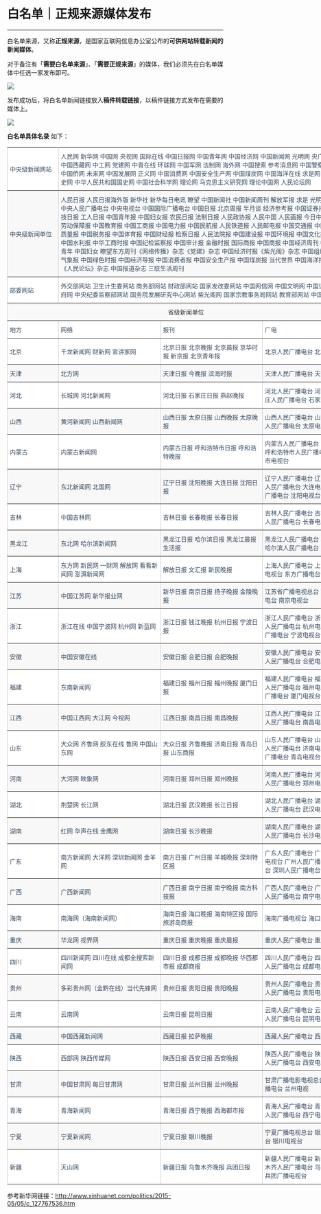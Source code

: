 # 白名单｜正规来源媒体发布

---
白名单来源，又称**正规来源**，是国家互联网信息办公室公布的**可供网站转载新闻的新闻媒体**。

对于备注有「**需要白名单来源**」、「**需要正规来源**」的媒体，我们必须先在白名单媒体中任选一家发布即可。

![](http://tc.seoipo.com/20210401152528.png)

发布成功后，将白名单新闻链接放入**稿件转载链接**，以稿件链接方式发布在需要的媒体上。

<img src="http://tc.seoipo.com/20180622233502.png"/>

**白名单具体名录** 如下：
<style type="text/css">
.tg  {border-collapse:collapse;border-color:#ccc;border-spacing:0;}
.tg td{background-color:#fff;border-color:#ccc;border-style:solid;border-width:1px;color:#333;
  font-family:Arial, sans-serif;font-size:14px;overflow:hidden;padding:10px 5px;word-break:normal;}
.tg th{background-color:#f0f0f0;border-color:#ccc;border-style:solid;border-width:1px;color:#333;
  font-family:Arial, sans-serif;font-size:14px;font-weight:normal;overflow:hidden;padding:10px 5px;word-break:normal;}
.tg .tg-fhqk{background-color:#F8F8F8;border-color:inherit;color:#34495E;text-align:left;vertical-align:middle}
.tg .tg-kas7{background-color:#FFF;border-color:inherit;color:#34495E;text-align:left;vertical-align:middle}
.tg .tg-abip{background-color:#f9f9f9;border-color:inherit;text-align:center;vertical-align:top}
.tg .tg-lo2e{background-color:#FFF;border-color:inherit;color:#34495E;text-align:left;vertical-align:middle}
.tg .tg-prgh{background-color:#F8F8F8;border-color:inherit;color:#34495E;text-align:left;vertical-align:middle}
@media screen and (max-width: 767px) {.tg {width: auto !important;}.tg col {width: auto !important;}.tg-wrap {overflow-x: auto;-webkit-overflow-scrolling: touch;}}</style>
<div class="tg-wrap"><table class="tg" style="undefined;table-layout: fixed; width: 834px">
<colgroup>
<col style="width: 120px">
<col style="width: 240px">
<col style="width: 240px">
<col style="width: 240px">
</colgroup>
<tbody>
  <tr>
    <td class="tg-kas7">中央级新闻网站</td>
    <td class="tg-kas7" colspan="3">人民网 新华网 中国网 央视网 国际在线 中国日报网 中国青年网 中国经济网 中国新闻网 光明网 央广网 中国台湾网 中国西藏网 中工网 党建网 中青在线 环球网 中国军网 法制网 海外网 中国搜索 参考消息网 中国警察网 消费日报网 中国侨网 未来网 中国发展网 正义网 中国消费网 中国安全生产网 中国煤炭网 中国海洋在线 求是网 中国共产党历史网 中华人民共和国国史网 中国社会科学网 理论网 马克思主义研究网 理论中国网 人民论坛网</td>
  </tr>
  <tr>
    <td class="tg-fhqk">中央级新闻单位</td>
    <td class="tg-fhqk" colspan="3">人民日报 人民日报海外版 新华社 新华每日电讯 瞭望 中国新闻社 中国新闻周刊 解放军报 求是 光明日报 经济日报 中央人民广播电台 中央电视台 中国国际广播电台 中国日报 北京周报 半月谈 经济参考报 中国证券报 环球时报 科技日报 工人日报 中国青年报 中国妇女报 农民日报 法制日报 人民政协报 人民中国 人民画报 今日中国 健康报 中国劳动保障报 中国教育报 中国工商报 中国电力报 中国民航报 人民铁道报 人民邮电报 中国交通报 中国医药报 中国质量报 中国税务报 中国体育报 中国财经报 检察日报 人民法院报 中国建设报 中国环境报 中国文化报 人民公安报 中国水利报 中华工商时报 中国纪检监察报 中国审计报 金融时报 国际商报 中国商报 中国经济周刊 中华儿女 中国青年 中国妇女 瞭望东方周刊《网络传播》杂志《党建》杂志 中国经济时报《紫光阁》杂志 中国组织人事报 中国气象报 中国绿色时报 中国经济导报 中国消费者报 中国安全生产报 中国煤炭报 当代世界 中国海洋报 环球人物《人民论坛》杂志 中国报道杂志 三联生活周刊</td>
  </tr>
  <tr>
    <td class="tg-kas7">部委网站</td>
    <td class="tg-kas7" colspan="3">外交部网站 卫生计生委网站 商务部网站 财政部网站 国家发改委网站 中国网信网 中国文明网 中国记协网 中国政府网 中央纪委监察部网站 国务院发展研究中心网站 紫光阁网 国家宗教事务局网站 教育部网站 中国气象网</td>
  </tr>
  <tr>
    <td class="tg-abip" colspan="4">省级新闻单位</td>
  </tr>
  <tr>
    <td class="tg-kas7">地方</td>
    <td class="tg-kas7">网络</td>
    <td class="tg-kas7">报刊</td>
    <td class="tg-kas7">广电</td>
  </tr>
  <tr>
    <td class="tg-lo2e">北京</td>
    <td class="tg-lo2e">千龙新闻网 财新网 宣讲家网</td>
    <td class="tg-lo2e">北京日报 北京晚报 北京晨报 京华时报 新京报 北京青年报</td>
    <td class="tg-lo2e">北京人民广播电台 北京电视台</td>
  </tr>
  <tr>
    <td class="tg-prgh">天津</td>
    <td class="tg-prgh">北方网</td>
    <td class="tg-prgh">天津日报 今晚报 滨海时报</td>
    <td class="tg-prgh">天津人民广播电台 天津电视台</td>
  </tr>
  <tr>
    <td class="tg-lo2e">河北</td>
    <td class="tg-lo2e">长城网 河北新闻网</td>
    <td class="tg-lo2e">河北日报 石家庄日报 燕赵晚报</td>
    <td class="tg-lo2e">河北人民广播电台 河北电视台 石家庄人民广播电台 石家庄电视台</td>
  </tr>
  <tr>
    <td class="tg-prgh">山西</td>
    <td class="tg-prgh">黄河新闻网 山西新闻网</td>
    <td class="tg-prgh">山西日报 太原日报 山西晚报 太原晚报</td>
    <td class="tg-prgh">山西人民广播电台 山西电视台 太原人民广播电台 太原电视台</td>
  </tr>
  <tr>
    <td class="tg-lo2e">内蒙古</td>
    <td class="tg-lo2e">内蒙古新闻网</td>
    <td class="tg-lo2e">内蒙古日报 呼和浩特市日报 呼和浩特晚报</td>
    <td class="tg-lo2e">内蒙古人民广播电台 内蒙古电视台 呼和浩特市人民广播电台 呼和浩特市电视台</td>
  </tr>
  <tr>
    <td class="tg-prgh">辽宁</td>
    <td class="tg-prgh">东北新闻网 北国网</td>
    <td class="tg-prgh">辽宁日报 沈阳晚报 大连日报 沈阳日报</td>
    <td class="tg-prgh">辽宁人民广播电台 辽宁电视台 大连人民广播电台 大连电视台 沈阳人民广播电台 沈阳电视台</td>
  </tr>
  <tr>
    <td class="tg-lo2e">吉林</td>
    <td class="tg-lo2e">中国吉林网</td>
    <td class="tg-lo2e">吉林日报 长春晚报 长春日报</td>
    <td class="tg-lo2e">吉林人民广播电台 吉林电视台 长春人民广播电台 长春电视台</td>
  </tr>
  <tr>
    <td class="tg-prgh">黑龙江</td>
    <td class="tg-prgh">东北网 哈尔滨新闻网</td>
    <td class="tg-prgh">黑龙江日报 哈尔滨日报 黑龙江晨报 生活报</td>
    <td class="tg-prgh">黑龙江人民广播电台 黑龙江电视台 哈尔滨人民广播电台 哈尔滨电视台</td>
  </tr>
  <tr>
    <td class="tg-lo2e">上海</td>
    <td class="tg-lo2e">东方网 新民网 一财网 解放网 看看新闻网 澎湃新闻网</td>
    <td class="tg-lo2e">解放日报 文汇报 新民晚报</td>
    <td class="tg-lo2e">上海人民广播电台 上海电视台 东方电视台 东方广播电台</td>
  </tr>
  <tr>
    <td class="tg-prgh">江苏</td>
    <td class="tg-prgh">中国江苏网 新华报业网</td>
    <td class="tg-prgh">新华日报 南京日报 扬子晚报 金陵晚报</td>
    <td class="tg-prgh">江苏省广播电视总台 南京人民广播电台 南京电视台</td>
  </tr>
  <tr>
    <td class="tg-lo2e">浙江</td>
    <td class="tg-lo2e">浙江在线 中国宁波网 杭州网 新蓝网</td>
    <td class="tg-lo2e">浙江日报 钱江晚报 杭州日报 宁波日报</td>
    <td class="tg-lo2e">浙江人民广播电台 浙江电视台 杭州人民广播电台 杭州电视台 宁波人民广播电台 宁波电视台</td>
  </tr>
  <tr>
    <td class="tg-prgh">安徽</td>
    <td class="tg-prgh">中国安徽在线</td>
    <td class="tg-prgh">安徽日报 合肥日报 合肥晚报</td>
    <td class="tg-prgh">安徽人民广播电台 安徽电视台 合肥人民广播电台 合肥电视台</td>
  </tr>
  <tr>
    <td class="tg-lo2e">福建</td>
    <td class="tg-lo2e">东南新闻网</td>
    <td class="tg-lo2e">福建日报 福州日报 福州晚报 厦门日报</td>
    <td class="tg-lo2e">福建人民广播电台 福建电视台 福州人民广播电台 福州电视台 厦门人民广播电台 厦门电视台</td>
  </tr>
  <tr>
    <td class="tg-prgh">江西</td>
    <td class="tg-prgh">中国江西网 大江网 今视网</td>
    <td class="tg-prgh">江西日报 南昌日报 南昌晚报</td>
    <td class="tg-prgh">江西人民广播电台 江西电视台 南昌人民广播电台 南昌电视台</td>
  </tr>
  <tr>
    <td class="tg-lo2e">山东</td>
    <td class="tg-lo2e">大众网 齐鲁网 胶东在线 鲁网 中国山东网</td>
    <td class="tg-lo2e">大众日报 齐鲁晚报 济南日报 青岛日报 山东商报</td>
    <td class="tg-lo2e">山东人民广播电台 山东电视台 济南人民广播电台 济南电视台 青岛人民广播电台 青岛电视台</td>
  </tr>
  <tr>
    <td class="tg-prgh">河南</td>
    <td class="tg-prgh">大河网 映象网</td>
    <td class="tg-prgh">河南日报 郑州日报 郑州晚报</td>
    <td class="tg-prgh">河南人民广播电台 河南电视台 郑州人民广播电台 郑州电视台</td>
  </tr>
  <tr>
    <td class="tg-lo2e">湖北</td>
    <td class="tg-lo2e">荆楚网 长江网</td>
    <td class="tg-lo2e">湖北日报 武汉晚报 长江日报</td>
    <td class="tg-lo2e">湖北人民广播电台 湖北电视台 武汉人民广播电台 武汉电视台</td>
  </tr>
  <tr>
    <td class="tg-prgh">湖南</td>
    <td class="tg-prgh">红网 华声在线 金鹰网</td>
    <td class="tg-prgh">湖南日报 长沙晚报</td>
    <td class="tg-prgh">湖南人民广播电台 湖南电视台 长沙人民广播电台 长沙电视台</td>
  </tr>
  <tr>
    <td class="tg-lo2e">广东</td>
    <td class="tg-lo2e">南方新闻网 大洋网 深圳新闻网 金羊网</td>
    <td class="tg-lo2e">南方日报 广州日报 羊城晚报 深圳特区报</td>
    <td class="tg-lo2e">广东人民广播电台 广东电视台 南方电视台 广州人民广播电台 广州电视台 深圳人民广播电台 深圳电视台</td>
  </tr>
  <tr>
    <td class="tg-prgh">广西</td>
    <td class="tg-prgh">广西新闻网</td>
    <td class="tg-prgh">广西日报 南宁日报 南宁晚报 南方科技报</td>
    <td class="tg-prgh">广西人民广播电台 广西电视台 南宁人民广播电台 南宁电视台</td>
  </tr>
  <tr>
    <td class="tg-lo2e">海南</td>
    <td class="tg-lo2e">南海网（海南新闻网）</td>
    <td class="tg-lo2e">海南日报 海口晚报 海南特区报 国际旅游岛商报</td>
    <td class="tg-lo2e">海南广播电视台 海口广播电视台</td>
  </tr>
  <tr>
    <td class="tg-prgh">重庆</td>
    <td class="tg-prgh">华龙网 视界网</td>
    <td class="tg-prgh">重庆日报 重庆晚报 重庆晨报</td>
    <td class="tg-prgh">重庆人民广播电台 重庆电视台</td>
  </tr>
  <tr>
    <td class="tg-lo2e">四川</td>
    <td class="tg-lo2e">四川新闻网 四川在线 成都全搜索新闻网</td>
    <td class="tg-lo2e">四川日报 成都日报 成都晚报 华西都市报 成都商报</td>
    <td class="tg-lo2e">四川人民广播电台 四川电视台 成都人民广播电台 成都电视台</td>
  </tr>
  <tr>
    <td class="tg-prgh">贵州</td>
    <td class="tg-prgh">多彩贵州网（金黔在线）当代先锋网</td>
    <td class="tg-prgh">贵州日报 贵阳日报 贵阳晚报</td>
    <td class="tg-prgh">贵州人民广播电台 贵州电视台 贵阳人民广播电台 贵阳电视台</td>
  </tr>
  <tr>
    <td class="tg-lo2e">云南</td>
    <td class="tg-lo2e">云南网</td>
    <td class="tg-lo2e">云南日报 昆明日报</td>
    <td class="tg-lo2e">云南人民广播电台 云南电视台 昆明人民广播电台 昆明电视台</td>
  </tr>
  <tr>
    <td class="tg-prgh">西藏</td>
    <td class="tg-prgh">中国西藏新闻网</td>
    <td class="tg-prgh">西藏日报 拉萨晚报</td>
    <td class="tg-prgh">西藏人民广播电台 西藏电视台</td>
  </tr>
  <tr>
    <td class="tg-lo2e">陕西</td>
    <td class="tg-lo2e">西部网 陕西传媒网</td>
    <td class="tg-lo2e">陕西日报 西安日报 西安晚报</td>
    <td class="tg-lo2e">陕西人民广播电台 陕西电视台 西安人民广播电台 西安电视台</td>
  </tr>
  <tr>
    <td class="tg-prgh">甘肃</td>
    <td class="tg-prgh">中国甘肃网 每日甘肃网</td>
    <td class="tg-prgh">甘肃日报 兰州日报 兰州晚报</td>
    <td class="tg-prgh">甘肃广播电影电视总台 兰州人民广播电台 兰州电视</td>
  </tr>
  <tr>
    <td class="tg-lo2e">青海</td>
    <td class="tg-lo2e">青海新闻网</td>
    <td class="tg-lo2e">青海日报 西宁晚报 西海都市报</td>
    <td class="tg-lo2e">青海人民广播电台 青海电视台 西宁人民广播电台 西宁电视台</td>
  </tr>
  <tr>
    <td class="tg-prgh">宁夏</td>
    <td class="tg-prgh">宁夏新闻网</td>
    <td class="tg-prgh">宁夏日报 银川晚报</td>
    <td class="tg-prgh">宁夏广播电视总台 银川人民广播电台 银川电视台</td>
  </tr>
  <tr>
    <td class="tg-lo2e">新疆</td>
    <td class="tg-lo2e">天山网</td>
    <td class="tg-lo2e">新疆日报 乌鲁木齐晚报 兵团日报</td>
    <td class="tg-lo2e">新疆人民广播电台 新疆电视台 乌鲁木齐人民广播电台 乌鲁木齐电视台 兵团广播电视台</td>
  </tr>
</tbody>
</table></div>

参考新华网链接：<http://www.xinhuanet.com/politics/2015-05/05/c_127767536.htm>
